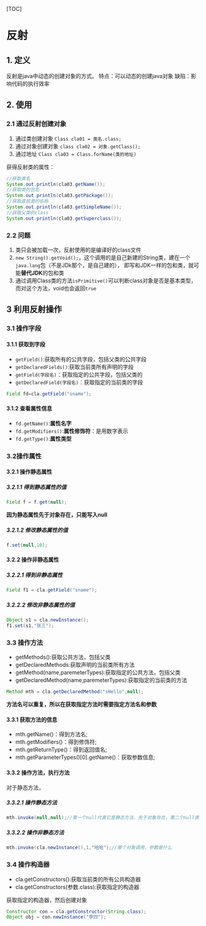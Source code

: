 [TOC]
# 反射

## 1. 定义
反射是java中动态的创建对象的方式。
特点：可以动态的创建java对象
缺陷：影响代码的执行效率

## 2. 使用

### 2.1 通过反射创建对象
1. 通过类创建对象
`Class cla01 = 类名.class;`
2. 通过对象创建对象
`class cla02 = 对象.getClass();`
3. 通过地址
`Class cla03 = Class.forName(类的地址)`

获得反射类的属性：

```java
//获取类名
System.out.println(cla03.getName());
//获取类的包名
System.out.println(cla03.getPackage());
//获取底层类的名称
System.out.println(cla03.getSimpleName());
//获取父类的class
System.out.println(cla03.getSuperclass());

```
### 2.2 问题
1. 类只会被加载一次，反射使用的是编译好的class文件
2. `new String().getVoid();`，这个调用的是自己新建的String类，建在一个`java.lang`包（不是JDk那个，是自己建的），
即写和JDK一样的包和类，就可能**替代JDK**的包和类
3. 通过调用Class类的方法`isPrimitive()`可以判断class对象是否是基本类型，而对这个方法，void也会返回`true`

## 3 利用反射操作

### 3.1 操作字段


#### 3.1.1 获取到字段
- `getField()`:获取所有的公共字段，包括父类的公共字段
- `getDeclaredFields()`:获取当前类所有声明的字段
- `getField(字段名)`：获取指定的公共字段，包括父类的
- `getDeclaredField(字段名)`：获取指定的当前类的字段

```java
Field fd=cla.getField("sname");
```
#### 3.1.2 查看属性信息
- `fd.getName()`:**属性名字**
- `fd.getModifiers()`:**属性修饰符**：是用数字表示
- `fd.getType()`:**属性类型**

### 3.2操作属性

#### 3.2.1 操作静态属性

##### 3.2.1.1 得到静态属性的值

```java
Field f = f.get(null);
```
**因为静态属性先于对象存在，只能写入null**

##### 3.2.1.2  修改静态属性的值

```java
f.set(null,10);
```
#### 3.2.2 操作非静态属性

##### 3.2.2.1 得到非静态属性

```java
Field f1 = cla.getField("sname");
```
##### 3.2.2.2 修改非静态属性的值

```java
Object s1 = cla.newInstance();
f1.set(s1,"张三");
```

### 3.3 操作方法
- getMethods():获取公共方法，包括父类
- getDeclaredMethods:获取声明的当前类所有方法
- getMethod(name,paremeterTypes):获取指定的公共方法，包括父类
- getDeclaredMethod(name,paremeterTypes):获取指定的当前类的方法

```java
Method mth = cla.getDeclaredMethod("sHello",null);
```
**方法名可以重复，所以在获取指定方法时需要指定方法名和参数**

#### 3.3.1 获取方法的信息
- mth.getName()：得到方法名;
- mth.getModifiers()：得到修饰符;
- mth.getReturnType()：得到返回值名;
- mth.getParameterTypes()[0].getName()：获取参数信息;

#### 3.3.2 操作方法，执行方法
对于静态方法，

##### 3.3.2.1 操作静态方法

```java
mth.invoke(null,null);//第一个null代表它是静态方法，先于对象存在，第二个null表示调用无参方法
```

##### 3.3.2.2 操作非静态方法

```java
mth.invoke(cla.newInstance(),1,"哈哈");//哪个对象调用，参数是什么
```

### 3.4 操作构造器
- cla.getConstructors():获取当前类的所有公共构造器
- cla.getConstructors(参数.class):获取指定的构造器

获取指定的构造器，然后创建对象

```java
Constructor con = cla.getConstructor(String.class);
Object obj = con.newInstance("李四");
```